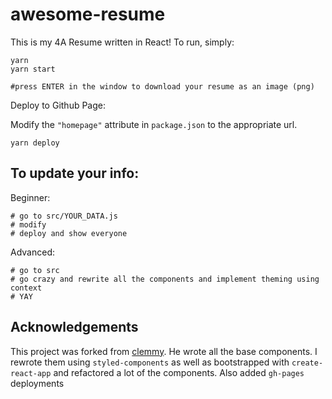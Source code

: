 # awesome-resume

This is my 4A Resume written in React! To run, simply:

```
yarn
yarn start

#press ENTER in the window to download your resume as an image (png)
```

Deploy to Github Page:

Modify the `"homepage"` attribute in `package.json` to the appropriate url.

```
yarn deploy
```

## To update your info:

Beginner:

```
# go to src/YOUR_DATA.js
# modify
# deploy and show everyone
```

Advanced:

```
# go to src
# go crazy and rewrite all the components and implement theming using context
# YAY
```

## Acknowledgements

This project was forked from [clemmy](https://github.com/clemmy).
He wrote all the base components. I rewrote them using `styled-components` as well as bootstrapped with `create-react-app` and refactored a lot of the components. Also added `gh-pages` deployments
